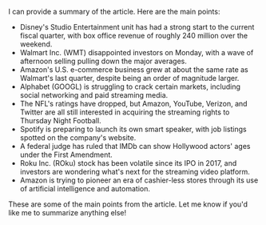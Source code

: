 I can provide a summary of the article. Here are the main points:

* Disney's Studio Entertainment unit has had a strong start to the current fiscal quarter, with box office revenue of roughly 240 million over the weekend.
* Walmart Inc. (WMT) disappointed investors on Monday, with a wave of afternoon selling pulling down the major averages.
* Amazon's U.S. e-commerce business grew at about the same rate as Walmart's last quarter, despite being an order of magnitude larger.
* Alphabet (GOOGL) is struggling to crack certain markets, including social networking and paid streaming media.
* The NFL's ratings have dropped, but Amazon, YouTube, Verizon, and Twitter are all still interested in acquiring the streaming rights to Thursday Night Football.
* Spotify is preparing to launch its own smart speaker, with job listings spotted on the company's website.
* A federal judge has ruled that IMDb can show Hollywood actors' ages under the First Amendment.
* Roku Inc. (ROku) stock has been volatile since its IPO in 2017, and investors are wondering what's next for the streaming video platform.
* Amazon is trying to pioneer an era of cashier-less stores through its use of artificial intelligence and automation.

These are some of the main points from the article. Let me know if you'd like me to summarize anything else!